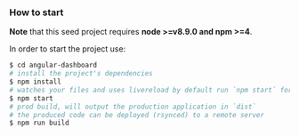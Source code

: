 ### How to start

**Note** that this seed project requires **node >=v8.9.0 and npm >=4**.

In order to start the project use:

```bash
$ cd angular-dashboard
# install the project's dependencies
$ npm install
# watches your files and uses livereload by default run `npm start` for a dev server. Navigate to `http://localhost:4200/`. The app will automatically reload if you change any of the source files.
$ npm start
# prod build, will output the production application in `dist`
# the produced code can be deployed (rsynced) to a remote server
$ npm run build
```
